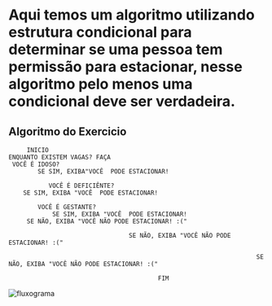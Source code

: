 # Aqui temos um algoritmo utilizando estrutura condicional para determinar se uma pessoa tem permissão para estacionar, nesse algoritmo pelo menos uma condicional deve ser verdadeira.

## Algoritmo do Exercicio
                       
		 INICIO
	ENQUANTO EXISTEM VAGAS? FAÇA
  	 VOCÊ É IDOSO?
    	    SE SIM, EXIBA"VOCÊ  PODE ESTACIONAR!
	        
          	   VOCÊ É DEFICIÊNTE?
		SE SIM, EXIBA "VOCÊ  PODE ESTACIONAR!

			VOCÊ É GESTANTE?
				SE SIM, EXIBA "VOCÊ  PODE ESTACIONAR!
         SE NÃO, EXIBA "VOCÊ NÃO PODE ESTACIONAR! :("

                                     SE NÃO, EXIBA "VOCÊ NÃO PODE ESTACIONAR! :("

                                                                        SE NÃO, EXIBA "VOCÊ NÃO PODE ESTACIONAR! :("
                                                                          
          									 FIM

![fluxograma](https://user-images.githubusercontent.com/104045633/168196889-6bacf3c4-2589-4abd-b807-f2fb0357a849.png)


